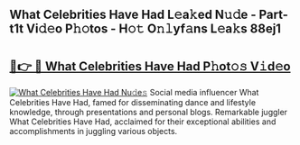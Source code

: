 ## What Celebrities Have Had L𝚎a𝚔ed N𝚞𝚍e - Part-t1t Vi𝚍𝚎o P𝚑𝚘tos - H𝚘𝚝 O𝚗𝚕yf𝚊ns L𝚎a𝚔s 88ej1

# <h2><a href="http://kf8g4b.oniu.top/?m=What+Celebrities+Have+Had">🔗👉 🔴 What Celebrities Have Had P𝚑ot𝚘𝚜 V𝚒d𝚎o</a></h2>

[![What Celebrities Have Had Nu𝚍e𝚜](https://i.imgur.com/0qMVB7G.gif)](http://kf8g4b.oniu.top/?m=What+Celebrities+Have+Had)
Social media influencer What Celebrities Have Had, famed for disseminating dance and lifestyle knowledge, through presentations and personal blogs. Remarkable juggler What Celebrities Have Had, acclaimed for their exceptional abilities and accomplishments in juggling various objects.  
